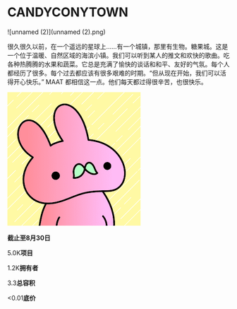 # CANDYCONYTOWN

![unnamed (2)](unnamed (2).png)

很久很久以前，在一个遥远的星球上……有一个城镇，那里有生物。糖果城。这是一个位于温暖、自然区域的海滨小镇。我们可以听到某人的推文和欢快的歌曲。吃各种热腾腾的水果和蔬菜。它总是充满了愉快的谈话和和平、友好的气氛。每个人都经历了很多。每个过去都应该有很多艰难的时期。“但从现在开始，我们可以活得开心快乐。” MAAT 都相信这一点。他们每天都过得很辛苦，也很快乐。

![unnamed](unnamed.png)

**截止至8月30日**

5.0K**项目**

1.2K**拥有者**

3.3**总容积**

<0.01**底价**
